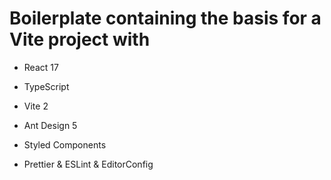 # Boilerplate containing the basis for a Vite project with

- React 17

- TypeScript

- Vite 2

- Ant Design 5

- Styled Components

- Prettier & ESLint & EditorConfig
